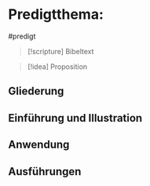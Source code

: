 
# Predigtthema:

#predigt 

> [!scripture] Bibeltext

> [!idea] Proposition

## Gliederung

## Einführung und Illustration

## Anwendung

## Ausführungen
